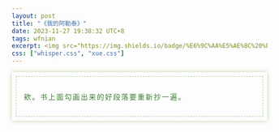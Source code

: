```yaml
---
layout: post
title: "《我的阿勒泰》"
date: 2023-11-27 19:38:32 UTC+8
tags: wfnian
excerpt: <img src="https://img.shields.io/badge/%E6%9C%AA%E5%AE%8C%20%E6%8C%81%E7%BB%AD%E6%9B%B4%E6%96%B0-lightgreen"> 最近又开始读李娟的书，继上一篇 <a href="https://wfnian.com/2021/07/08/%E9%81%A5%E8%BF%9C%E7%9A%84%E5%90%91%E6%97%A5%E8%91%B5%E5%9C%B0" style="color:blue;text-decoration:underline;">《遥远的向日葵地》</a>的第二本。
css: ["whisper.css", "xue.css"]
---
```


 
<section style="box-shadow: #bcd1a9 0px 0px 8px;padding: 8px;">
    <section style="border-width: 1px; border-style: dashed; border-color: #accc96;padding: 15px ">
        <p style="color: #3e7f33;letter-spacing: 2px; text-align: left">
        欸。书上面勾画出来的好段落要重新抄一遍。
        </p>
    </section>
</section>